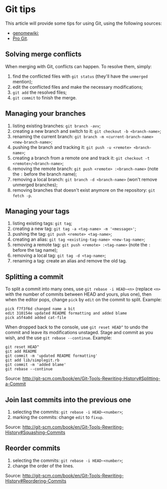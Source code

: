 # Git tips

This article will provide some tips for using Git, using the following sources:

* [genomewiki](http://genomewiki.ucsc.edu/index.php/Resolving_merge_conflicts_in_Git);
* [Pro Git](http://git-scm.com/book).

## Solving merge conflicts

When merging with Git, conflicts can happen. To resolve them, simply:

1. find the conflicted files with `git status`
   (they'll have the `unmerged` mention);
2. edit the conflicted files and make the necessary modifications;
3. `git add` the resolved files;
4. `git commit` to finish the merge.

## Managing your branches

1. listing existing branches: `git branch -avv`;
2. creating a new branch and switch to it: `git checkout -b <branch-name>`;
3. renaming the current branch: `git branch -m <current-branch-name> <new-branch-name>`;
4. pushing the branch and tracking it: `git push -u <remote> <branch-name>`;
5. creating a branch from a remote one and track it: `git checkout -t <remote>/<branch-name>`;
6. removing the remote branch: `git push <remote> :<branch-name>` (note the `:` before the branch name);
7. removing a local branch: `git branch -d <branch-name>` (won't remove unmerged branches);
8. removing branches that doesn't exist anymore on the repository: `git fetch -p`.

## Managing your tags

1. listing existing tags: `git tag`;
2. creating a new tag: `git tag -a <tag-name> -m '<message>'`;
3. pushing the tag: `git push <remote> <tag-name>`;
4. creating an alias: `git tag <existing-tag-name> <new-tag-name>`;
5. removing a remote tag: `git push <remote> :<tag-name>` (note the `:` before the tag name);
6. removing a local tag: `git tag -d <tag-name>`;
7. renaming a tag: create an alias and remove the old tag.

## Splitting a commit

To split a commit into many ones, use `git rebase -i HEAD~<n>`
(replace `<n>` with the number of commits between HEAD and yours, plus one),
then when the editor pops, change `pick` by `edit` on the commit to split. Example:

    pick f7f3f6d changed name a bit
    edit 310154e updated README formatting and added blame
    pick a5f4a0d added cat-file

When dropped back to the console, use `git reset HEAD^` to undo the commit and leave its modifications unstaged.
Stage and commit as you wish, and the use `git rebase --continue`. Example:

    git reset HEAD^
    git add README
    git commit -m 'updated README formatting'
    git add lib/simplegit.rb
    git commit -m 'added blame'
    git rebase --continue
 
Source: http://git-scm.com/book/en/Git-Tools-Rewriting-History#Splitting-a-Commit

## Join last commits into the previous one

1. selecting the commits: `git rebase -i HEAD~<number>`;
2. marking the commits: change `edit` to `fixup`.

Source: http://git-scm.com/book/en/Git-Tools-Rewriting-History#Squashing-Commits

## Reorder commits

1. selecting the commits: `git rebase -i HEAD~<number>`;
2. change the order of the lines.

Source: http://git-scm.com/book/en/Git-Tools-Rewriting-History#Reordering-Commits

